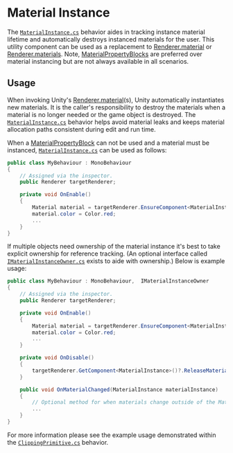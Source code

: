 # Material Instance

The [`MaterialInstance.cs`](xref:Microsoft.MixedReality.Toolkit.Rendering.MaterialInstance) behavior aides in tracking instance material lifetime and automatically destroys instanced materials for the user. This utility component can be used as a replacement to [Renderer.material]("https://docs.unity3d.com/ScriptReference/Renderer-material.html") or 
[Renderer.materials]("https://docs.unity3d.com/ScriptReference/Renderer-materials.html"). Note, [MaterialPropertyBlocks](https://docs.unity3d.com/ScriptReference/MaterialPropertyBlock.html) are preferred over material instancing but are not always available  in all scenarios.


## Usage

When invoking Unity's [Renderer.material]("https://docs.unity3d.com/ScriptReference/Renderer-material.html")(s), Unity automatically instantiates new materials. It is the caller's responsibility to destroy the materials when a material is no longer needed or the game object is destroyed. The [`MaterialInstance.cs`](xref:Microsoft.MixedReality.Toolkit.Rendering.MaterialInstance) behavior helps avoid material leaks and keeps material allocation paths consistent during edit and run time.

When a [MaterialPropertyBlock](https://docs.unity3d.com/ScriptReference/MaterialPropertyBlock.html) can not be used and a material must be instanced, [`MaterialInstance.cs`](xref:Microsoft.MixedReality.Toolkit.Rendering.MaterialInstance) can be used as follows:

```csharp
public class MyBehaviour : MonoBehaviour
{
    // Assigned via the inspector. 
    public Renderer targetRenderer;

    private void OnEnable()
    {
        Material material = targetRenderer.EnsureComponent<MaterialInstance>().Material;
        material.color = Color.red;
        ...
    }
}
```

If multiple objects need ownership of the material instance it's best to take explicit ownership for reference tracking. (An optional interface called [`IMaterialInstanceOwner.cs`](xref:Microsoft.MixedReality.Toolkit.Rendering.IMaterialInstanceOwner) exists to aide with ownership.) Below is example usage:

```csharp
public class MyBehaviour : MonoBehaviour,  IMaterialInstanceOwner
{
    // Assigned via the inspector. 
    public Renderer targetRenderer;

    private void OnEnable()
    {
        Material material = targetRenderer.EnsureComponent<MaterialInstance>().AcquireMaterial(this);
        material.color = Color.red;
        ...
    }

    private void OnDisable()
    {
        targetRenderer.GetComponent<MaterialInstance>()?.ReleaseMaterial(this)
    }

    public void OnMaterialChanged(MaterialInstance materialInstance)
    {
        // Optional method for when materials change outside of the MaterialInstance.
        ...
    }
}
```


For more information please see the example usage demonstrated within the [`ClippingPrimitive.cs`](xref:Microsoft.MixedReality.Toolkit.Utilities.ClippingPrimitive) behavior.
